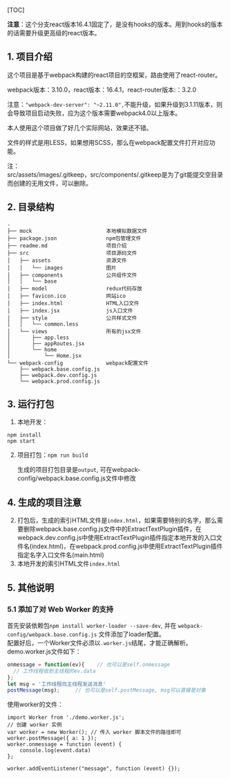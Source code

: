 [TOC]

**注意**：这个分支react版本16.4.1固定了，是没有hooks的版本。用到hooks的版本的话需要升级更高级的react版本。

## 1. 项目介绍

这个项目是基于webpack构建的react项目的空框架，路由使用了react-router。     

webpack版本：3.10.0，react版本：16.4.1，react-router版本:：3.2.0

注意：`"webpack-dev-server": "~2.11.0",`不能升级，如果升级到3.1.11版本，则会导致项目启动失败，应为这个版本需要webpack4.0以上版本。

本人使用这个项目做了好几个实际网站，效果还不错。

文件的样式是用LESS，如果想用SCSS，那么在webpack配置文件打开对应功能。

注：     
src/assets/images/.gitkeep，src/components/.gitkeep是为了git能提交空目录而创建的无用文件，可以删除。

## 2. 目录结构

```
.
├── mock                        本地模拟数据文件
├── package.json                npm包管理文件
├── readme.md                   项目介绍
├── src                         项目源码文件
│   ├── assets                  资源文件
│   │   └── images              图片
│   ├── components              公共组件文件
│   │   └── base
│   ├── model                   redux代码存放
│   ├── favicon.ico             网站ico
│   ├── index.html              HTML入口文件
│   ├── index.jsx               js入口文件
│   ├── style                   公共样式文件
│   │   └── common.less
│   └── views                   所有的jsx文件
│       ├── app.less
│       ├── appRoutes.jsx
│       └── home
│           └── Home.jsx
└── webpack-config              webpack配置文件
    ├── webpack.base.config.js
    ├── webpack.dev.config.js
    └── webpack.prod.config.js
```

## 3. 运行打包

1. 本地开发：
  ```
  npm install
  npm start
  ```
  
2. 项目打包：`npm run build`

   生成的项目打包目录是`output`, 可在webpack-config/webpack.base.config.js文件中修改


## 4. 生成的项目注意

2. 打包后，生成的索引HTML文件是`index.html`，如果需要特别的名字，那么需要删除webpack.base.config.js文件中的ExtractTextPlugin插件，在webpack.dev.config.js中使用ExtractTextPlugin插件指定本地开发的入口文件名(index.html)，在webpack.prod.config.js中使用ExtractTextPlugin插件指定名字入口文件名(main.html)
3. 本地开发的索引HTML文件`index.html`

## 5. 其他说明

### 5.1 添加了对 Web Worker 的支持

首先安装依赖包`npm install worker-loader --save-dev`, 并在 `webpack-config/webpack.base.config.js` 文件添加了loader配置。     
配置好后，一个Worker文件必须以`.worker.js`结尾，才能正确解析。     
demo.worker.js文件如下：  

```js
onmessage = function(ev){    // 也可以是self.onmessage
  // 工作线程收到主线程的ev.data
};
let msg = '工作线程向主线程发送消息'
postMessage(msg);     // 也可以是self.postMessage, msg可以直接是对象
```   

使用worker的文件：  

```
import Worker from './demo.worker.js';
// 创建 worker 实例
var worker = new Worker(); // 传入 worker 脚本文件的路径即可
worker.postMessage({ a: 1 });
worker.onmessage = function (event) {
    console.log(event.data)
};

worker.addEventListener("message", function (event) {});
```  


